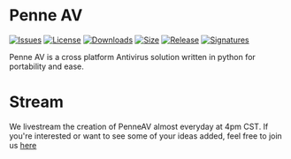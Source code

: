 # Penne AV

[![Issues](https://img.shields.io/github/issues/penetrum-security/penne?style=plastic)](https://github.com/penetrum-security/Penne/issues)
[![License](https://img.shields.io/github/license/penetrum-security/penne?style=plastic)](https://github.com/penetrum-security/penne)
[![Downloads](https://img.shields.io/github/downloads/penetrum-security/penne/total?style=plastic)](https://github.com/penetrum-security/penne)
[![Size](https://img.shields.io/github/languages/code-size/penetrum-security/penne?style=plastic)](https://github.com/penetrum-security)
[![Release](https://img.shields.io/github/v/tag/penetrum-security/penne?style=plastic)](https://github.com/penetrum-security)
[![Signatures](https://img.shields.io/website?down_color=red&down_message=No%20Ready&label=Signature%20Database&style=plastic&up_color=blue&up_message=Ready&url=https%3A%2F%2Fpenetrum.com%2Fpenne%2Fhashsums.txt)](https://penentrum.com/penne/hashsums.txt)

Penne AV is a cross platform Antivirus solution written in python for portability and ease. 

# Stream

We livestream the creation of PenneAV almost everyday at 4pm CST. If you're interested or want to see some of your ideas added, feel free to join us [here](https://www.youtube.com/channel/UC4iWhlT9utKckno412H97yA) 
